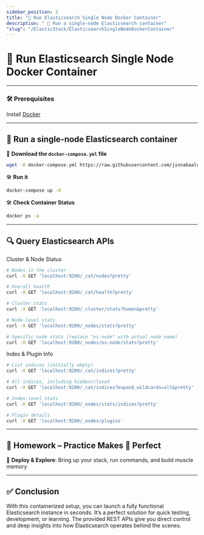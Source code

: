```yaml
---
sidebar_position: 2
title: "🐳 Run Elasticsearch Single Node Docker Container"
description: " 🐳 Run a single-node Elasticsearch container"
"slug": "/ElasticStack/ElasticsearchSingleNodeDockerContainer"
---
```


# 🐳 Run Elasticsearch Single Node Docker Container
---
### 🛠️ Prerequisites

Install [Docker](https://docs.docker.com/install/linux/docker-ce/ubuntu/) 

---
##  🐳 Run a single-node Elasticsearch container

📄 **Download the `docker-compose.yml` file**
```bash
wget -O docker-compose.yml https://raw.githubusercontent.com/jinnabaalu/ELKOperations/main/elasticsearch/single-node/docker-compose.yml
```
🛠️ **Run it**
```bash
docker-compose up -d
```
🛠️ **Check Container Status**
```bash
docker ps -a
```
---
## 🔍 Query Elasticsearch APIs

Cluster & Node Status

```bash
# Nodes in the cluster
curl -X GET 'localhost:9200/_cat/nodes?pretty'

# Overall health
curl -X GET 'localhost:9200/_cat/health?pretty'

# Cluster stats
curl -X GET 'localhost:9200/_cluster/stats?human&pretty'

# Node-level stats
curl -X GET 'localhost:9200/_nodes/stats?pretty'

# Specific node stats (replace "es-node" with actual node name)
curl -X GET 'localhost:9200/_nodes/es-node/stats?pretty'
```

Index & Plugin Info

```bash
# List indices (initially empty)
curl -X GET 'localhost:9200/_cat/indices?pretty'

# All indices, including hidden/closed
curl -X GET 'localhost:9200/_cat/indices?expand_wildcards=all&pretty'

# Index-level stats
curl -X GET 'localhost:9200/_nodes/stats/indices?pretty'

# Plugin details
curl -X GET 'localhost:9200/_nodes/plugins'

```
---
## 🧠 Homework – Practice Makes 🫵 Perfect

🎯 **Deploy & Explore**: Bring up your stack, run commands, and build muscle memory

---

## ✅ Conclusion

With this containerized setup, you can launch a fully functional Elasticsearch instance in seconds. It’s a perfect solution for quick testing, development, or learning. The provided REST APIs give you direct control and deep insights into how Elasticsearch operates behind the scenes.